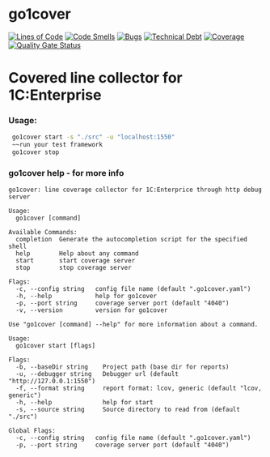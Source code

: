 # go1cover

[![Lines of Code](https://sonarcloud.io/api/project_badges/measure?project=asosnoviy_go1cover&metric=ncloc)](https://sonarcloud.io/summary/new_code?id=asosnoviy_go1cover)
[![Code Smells](https://sonarcloud.io/api/project_badges/measure?project=asosnoviy_go1cover&metric=code_smells)](https://sonarcloud.io/summary/new_code?id=asosnoviy_go1cover)
[![Bugs](https://sonarcloud.io/api/project_badges/measure?project=asosnoviy_go1cover&metric=bugs)](https://sonarcloud.io/summary/new_code?id=asosnoviy_go1cover)
[![Technical Debt](https://sonarcloud.io/api/project_badges/measure?project=asosnoviy_go1cover&metric=sqale_index)](https://sonarcloud.io/summary/new_code?id=asosnoviy_go1cover)
[![Coverage](https://sonarcloud.io/api/project_badges/measure?project=asosnoviy_go1cover&metric=coverage)](https://sonarcloud.io/summary/new_code?id=asosnoviy_go1cover)
[![Quality Gate Status](https://sonarcloud.io/api/project_badges/measure?project=asosnoviy_go1cover&metric=alert_status)](https://sonarcloud.io/summary/new_code?id=asosnoviy_go1cover)

# Covered line collector for 1C:Enterprise

### Usage:
```bash
 go1cover start -s "./src" -u "localhost:1550"
 ~~run your test framework
 go1cover stop
 ```

 ### go1cover help - for more info

```
go1cover: line coverage collector for 1C:Enterprice through http debug server

Usage:
  go1cover [command]

Available Commands:
  completion  Generate the autocompletion script for the specified shell
  help        Help about any command
  start       start coverage server
  stop        stop coverage server

Flags:
  -c, --config string   config file name (default ".go1cover.yaml")
  -h, --help            help for go1cover
  -p, --port string     coverage server port (default "4040")
  -v, --version         version for go1cover

Use "go1cover [command] --help" for more information about a command.
```
```
Usage:
  go1cover start [flags]

Flags:
  -b, --baseDir string    Project path (base dir for reports)
  -u, --debugger string   Debugger url (default "http://127.0.0.1:1550")
  -f, --format string     report format: lcov, generic (default "lcov, generic")
  -h, --help              help for start
  -s, --source string     Source directory to read from (default "./src")

Global Flags:
  -c, --config string   config file name (default ".go1cover.yaml")
  -p, --port string     coverage server port (default "4040")
```